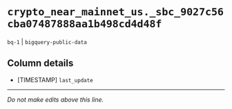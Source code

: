 # `crypto_near_mainnet_us._sbc_9027c56cba07487888aa1b498cd4d48f`
`bq-1` | `bigquery-public-data`

## Column details
* [TIMESTAMP] `last_update`

-------------------------------------------------------------------------------
*Do not make edits above this line.*
